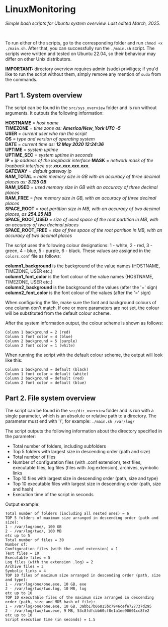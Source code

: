 # LinuxMonitoring
_Simple bash scripts for Ubuntu system overview. Last edited March, 2025._

<br/>

To run either of the scripts, go to the corresponding folder and run `chmod +x ./main.sh`. After that, you can successfully run the `./main.sh` script. The scripts were written and tested on Ubuntu 22.04, so their behaviour may differ on other Unix distributors.

**IMPORTANT:** directory overview requires admin (sudo) priviliges; if you'd like to run the script without them, simply remove any mention of `sudo` from the commands.

## Part 1. System overview

The script can be found in the `src/sys_overview` folder and is run without arguments. It outputs the following information:

**HOSTNAME** = _host name_  
**TIMEZONE** = _time zone as: **America/New_York UTC -5**_  
**USER** = _current user who ran the script_  
**OS** = _type and version of operating system_  
**DATE** = _current time as: **12 May 2020 12:24:36**_  
**UPTIME** = _system uptime_  
**UPTIME_SEC** = _system uptime in seconds_  
**IP** = _ip address of the loopback interface_
**MASK** = _network mask of the loopback interface as: **xxx.xxx.xxx.xxx**_.  
**GATEWAY** = _default gateway ip_  
**RAM_TOTAL** = _main memory size in GB with an accuracy of three decimal places as: **3.125 GB**_  
**RAM_USED** = _used memory size in GB with an accuracy of three decimal places_  
**RAM_FREE** = _free memory size in GB, with an accuracy of three decimal places_  
**SPACE_ROOT** = _root partition size in MB, with an accuracy of two decimal places, as **254.25 MB**_  
**SPACE_ROOT_USED** = _size of used space of the root partition in MB, with an accuracy of two decimal places_  
**SPACE_ROOT_FREE** = _size of free space of the root partition in MB, with an accuracy of two decimal places_

The script uses the following colour designations: 1 - white, 2 - red, 3 - green, 4 - blue, 5 - purple, 6 - black. These values are assigned in the `colors.conf` file as follows:

**column1_background** is the background of the value names (HOSTNAME, TIMEZONE, USER etc.)  
**column1_font_color** is the font colour of the value names (HOSTNAME, TIMEZONE, USER etc.)  
**column2_background** is the background of the values (after the '=' sign)  
**column2_font_color** is the font colour of the values (after the '=' sign)

When configuring the file, make sure the font and background colours of one column don't match. If one or more parameters are not set, the colour will be substituted from the default colour scheme.

After the system information output, the colour scheme is shown as follows:
```
Column 1 background = 2 (red)
Column 1 font color = 4 (blue)
Column 2 background = 5 (purple)
Column 2 font color = 1 (white)
```

When running the script with the default colour scheme, the output will look like this:
```
Column 1 background = default (black)
Column 1 font color = default (white)
Column 2 background = default (red)
Column 2 font color = default (blue)
```

## Part 2. File system overview

The script can be found in the `src/dir_overview` folder and is run with a single parameter, which is an absolute or relative path to a directory. The parameter must end with '/', for example: `./main.sh /var/log/`

The script outputs the following information about the directory specified in the parameter:
- Total number of folders, including subfolders
- Top 5 folders with largest size in descending order (path and size)
- Total number of files
- Number of configuration files (with .conf extension), text files, executable files, log files (files with .log extension), archives, symbolic links
- Top 10 files with largest size in descending order (path, size and type)
- Top 10 executable files with largest size in descending order (path, size and hash)
- Execution time of the script in seconds

Output example:

```
Total number of folders (including all nested ones) = 6  
TOP 5 folders of maximum size arranged in descending order (path and size):  
1 - /var/log/one/, 100 GB  
2 - /var/log/two/, 100 MB  
etc up to 5
Total number of files = 30
Number of:  
Configuration files (with the .conf extension) = 1 
Text files = 10  
Executable files = 5
Log files (with the extension .log) = 2  
Archive files = 3  
Symbolic links = 4  
TOP 10 files of maximum size arranged in descending order (path, size and type):  
1 - /var/log/one/one.exe, 10 GB, exe  
2 - /var/log/two/two.log, 10 MB, log  
etc up to 10  
TOP 10 executable files of the maximum size arranged in descending order (path, size and MD5 hash of file):  
1 - /var/log/one/one.exe, 10 GB, 3abb17b66815bc7946cefe727737d295  
2 - /var/log/two/two.exe, 9 MB, 53c8fdfcbb60cf8e1a1ee90601cc8fe2  
etc up to 10  
Script execution time (in seconds) = 1.5
```
